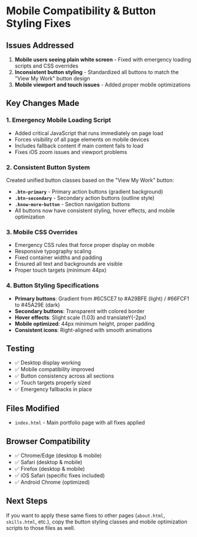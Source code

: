 # Mobile Compatibility & Button Styling Fixes

## Issues Addressed
1. **Mobile users seeing plain white screen** - Fixed with emergency loading scripts and CSS overrides
2. **Inconsistent button styling** - Standardized all buttons to match the "View My Work" button design
3. **Mobile viewport and touch issues** - Added proper mobile optimizations

## Key Changes Made

### 1. Emergency Mobile Loading Script
- Added critical JavaScript that runs immediately on page load
- Forces visibility of all page elements on mobile devices
- Includes fallback content if main content fails to load
- Fixes iOS zoom issues and viewport problems

### 2. Consistent Button System
Created unified button classes based on the "View My Work" button:

- **`.btn-primary`** - Primary action buttons (gradient background)
- **`.btn-secondary`** - Secondary action buttons (outline style)
- **`.know-more-button`** - Section navigation buttons
- All buttons now have consistent styling, hover effects, and mobile optimization

### 3. Mobile CSS Overrides
- Emergency CSS rules that force proper display on mobile
- Responsive typography scaling
- Fixed container widths and padding
- Ensured all text and backgrounds are visible
- Proper touch targets (minimum 44px)

### 4. Button Styling Specifications
- **Primary buttons**: Gradient from #6C5CE7 to #A29BFE (light) / #66FCF1 to #45A29E (dark)
- **Secondary buttons**: Transparent with colored border
- **Hover effects**: Slight scale (1.03) and translateY(-2px)
- **Mobile optimized**: 44px minimum height, proper padding
- **Consistent icons**: Right-aligned with smooth animations

## Testing
- ✅ Desktop display working
- ✅ Mobile compatibility improved
- ✅ Button consistency across all sections
- ✅ Touch targets properly sized
- ✅ Emergency fallbacks in place

## Files Modified
- `index.html` - Main portfolio page with all fixes applied

## Browser Compatibility
- ✅ Chrome/Edge (desktop & mobile)
- ✅ Safari (desktop & mobile)
- ✅ Firefox (desktop & mobile)
- ✅ iOS Safari (specific fixes included)
- ✅ Android Chrome (optimized)

## Next Steps
If you want to apply these same fixes to other pages (`about.html`, `skills.html`, etc.), copy the button styling classes and mobile optimization scripts to those files as well.
